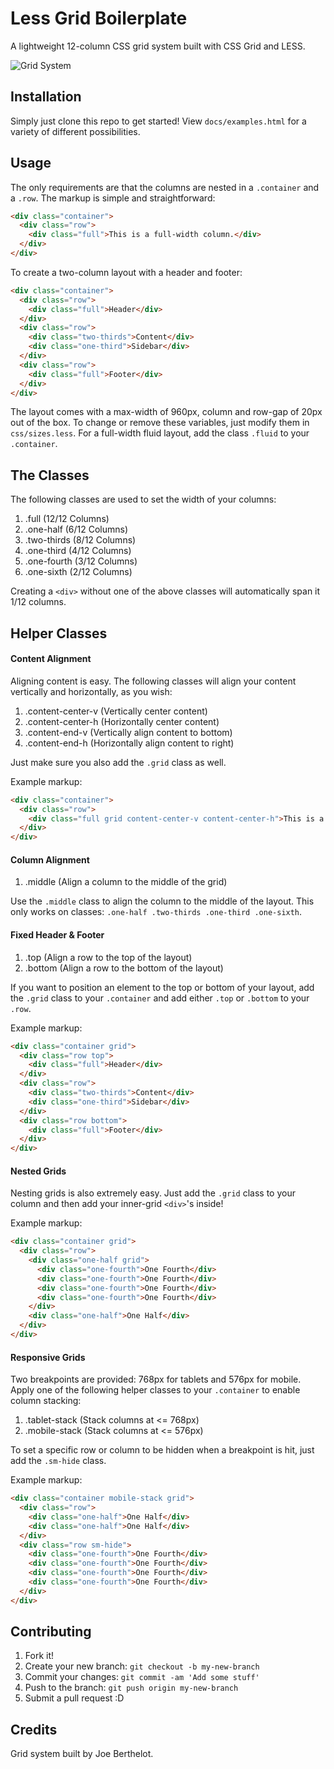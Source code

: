 # Less Grid Boilerplate

A lightweight 12-column CSS grid system built with CSS Grid and LESS.

![Grid System](http://i.imgur.com/xCBYnOp.png)

## Installation

Simply just clone this repo to get started! View `docs/examples.html` for a variety of different possibilities.

## Usage

The only requirements are that the columns are nested in a `.container` and a `.row`.  The markup is simple and straightforward:

```html
<div class="container">
  <div class="row">
    <div class="full">This is a full-width column.</div>
  </div>
</div>
```

To create a two-column layout with a header and footer:

```html
<div class="container">
  <div class="row">
    <div class="full">Header</div>
  </div>
  <div class="row">
    <div class="two-thirds">Content</div>
    <div class="one-third">Sidebar</div>
  </div>
  <div class="row">
    <div class="full">Footer</div>
  </div>
</div>
```

The layout comes with a max-width of 960px, column and row-gap of 20px out of the box.  To change or remove these variables, just modify them in `css/sizes.less`.  For a full-width fluid layout, add the class `.fluid` to your `.container`.

## The Classes

The following classes are used to set the width of your columns:

1. .full (12/12 Columns)
2. .one-half (6/12 Columns)
3. .two-thirds (8/12 Columns)
4. .one-third (4/12 Columns)
5. .one-fourth (3/12 Columns)
6. .one-sixth (2/12 Columns)

Creating a `<div>` without one of the above classes will automatically span it 1/12 columns.

## Helper Classes

#### Content Alignment

Aligning content is easy.  The following classes will align your content vertically and horizontally, as you wish:

1. .content-center-v (Vertically center content)
2. .content-center-h (Horizontally center content)
3. .content-end-v (Vertically align content to bottom)
4. .content-end-h (Horizontally align content to right)

Just make sure you also add the `.grid` class as well.

Example markup:

```html
<div class="container">
  <div class="row">
    <div class="full grid content-center-v content-center-h">This is a full-width column and this text is centered.</div>
  </div>
</div>
```

#### Column Alignment

1. .middle (Align a column to the middle of the grid)

Use the `.middle` class to align the column to the middle of the layout.  This only works on classes: `.one-half .two-thirds .one-third .one-sixth`.

#### Fixed Header & Footer

1. .top (Align a row to the top of the layout)
2. .bottom (Align a row to the bottom of the layout)

If you want to position an element to the top or bottom of your layout, add the `.grid` class to your `.container` and add either `.top` or `.bottom` to your `.row`.

Example markup:

```html
<div class="container grid">
  <div class="row top">
    <div class="full">Header</div>
  </div>
  <div class="row">
    <div class="two-thirds">Content</div>
    <div class="one-third">Sidebar</div>
  </div>
  <div class="row bottom">
    <div class="full">Footer</div>
  </div>
</div>
```

#### Nested Grids

Nesting grids is also extremely easy.  Just add the `.grid` class to your column and then add your inner-grid `<div>`'s inside!

Example markup:

```html
<div class="container grid">
  <div class="row">
    <div class="one-half grid">
      <div class="one-fourth">One Fourth</div>
      <div class="one-fourth">One Fourth</div>
      <div class="one-fourth">One Fourth</div>
      <div class="one-fourth">One Fourth</div>
    </div>
    <div class="one-half">One Half</div>
  </div>
</div>
```

#### Responsive Grids

Two breakpoints are provided: 768px for tablets and 576px for mobile.  Apply one of the following helper classes to your `.container` to enable column stacking:

1. .tablet-stack (Stack columns at <= 768px)
2. .mobile-stack (Stack columns at <= 576px)

To set a specific row or column to be hidden when a breakpoint is hit, just add the `.sm-hide` class.

Example markup:

```html
<div class="container mobile-stack grid">
  <div class="row">
    <div class="one-half">One Half</div>
    <div class="one-half">One Half</div>
  </div>
  <div class="row sm-hide">
    <div class="one-fourth">One Fourth</div>
    <div class="one-fourth">One Fourth</div>
    <div class="one-fourth">One Fourth</div>
    <div class="one-fourth">One Fourth</div>
  </div>
</div>
```

## Contributing

1. Fork it!
2. Create your new branch: `git checkout -b my-new-branch`
3. Commit your changes: `git commit -am 'Add some stuff'`
4. Push to the branch: `git push origin my-new-branch`
5. Submit a pull request :D

## Credits

Grid system built by Joe Berthelot.
